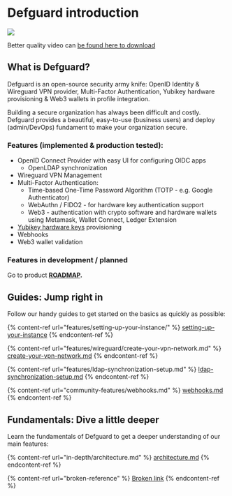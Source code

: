 # Defguard introduction

![](screencasts/defguard.gif)

Better quality video can [be found here to download](https://github.com/DefGuard/docs/raw/docs/screencasts/defguard-screencast.mkv)

## What is Defguard?

Defguard is an open-source security army knife: OpenID Identity & Wireguard VPN provider, Multi-Factor Authentication, Yubikey hardware provisioning & Web3 wallets in profile integration.

Building a secure organization has always been difficult and costly. Defguard provides a beautiful, easy-to-use (business users) and deploy (admin/DevOps) fundament to make your organization secure.

### **Features (implemented & production tested):**

* OpenID Connect Provider with easy UI for configuring OIDC apps
  * OpenLDAP synchronization
* Wireguard VPN Management
* Multi-Factor Authentication:
  * Time-based One-Time Password Algorithm (TOTP - e.g. Google Authenticator)
  * WebAuthn / FIDO2 - for hardware key authentication support
  * Web3 - authentication with crypto software and hardware wallets using Metamask, Wallet Connect, Ledger Extension
* [Yubikey hardware keys](https://www.yubico.com/) provisioning
* Webhooks
* Web3 wallet validation

### Features in development / planned

Go to product [**ROADMAP**](features/roadmap.md)**.**

## Guides: Jump right in

Follow our handy guides to get started on the basics as quickly as possible:

{% content-ref url="features/setting-up-your-instance/" %}
[setting-up-your-instance](features/setting-up-your-instance/)
{% endcontent-ref %}

{% content-ref url="features/wireguard/create-your-vpn-network.md" %}
[create-your-vpn-network.md](features/wireguard/create-your-vpn-network.md)
{% endcontent-ref %}

{% content-ref url="features/ldap-synchronization-setup.md" %}
[ldap-synchronization-setup.md](features/ldap-synchronization-setup.md)
{% endcontent-ref %}

{% content-ref url="community-features/webhooks.md" %}
[webhooks.md](community-features/webhooks.md)
{% endcontent-ref %}

## Fundamentals: Dive a little deeper

Learn the fundamentals of Defguard to get a deeper understanding of our main features:

{% content-ref url="in-depth/architecture.md" %}
[architecture.md](in-depth/architecture.md)
{% endcontent-ref %}

{% content-ref url="broken-reference" %}
[Broken link](broken-reference)
{% endcontent-ref %}
